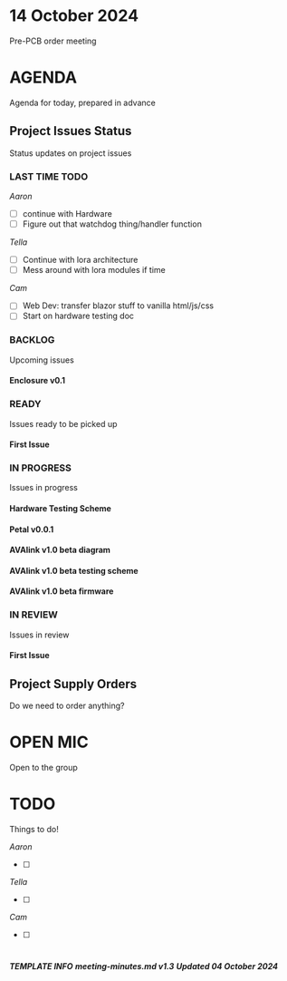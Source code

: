 # 14 October 2024

Pre-PCB order meeting

# AGENDA

Agenda for today, prepared in advance

## Project Issues Status

Status updates on project issues

### LAST TIME TODO

_Aaron_
- [ ] continue with Hardware
- [ ] Figure out that watchdog thing/handler function

_Tella_
- [ ] Continue with lora architecture
- [ ] Mess around with lora modules if time

_Cam_
- [ ] Web Dev: transfer blazor stuff to vanilla html/js/css
- [ ] Start on hardware testing doc

### BACKLOG

Upcoming issues

#### Enclosure v0.1



### READY

Issues ready to be picked up

#### First Issue

### IN PROGRESS

Issues in progress

#### Hardware Testing Scheme

#### Petal v0.0.1

#### AVAlink v1.0 beta diagram

#### AVAlink v1.0 beta testing scheme

#### AVAlink v1.0 beta firmware

### IN REVIEW

Issues in review

#### First Issue

## Project Supply Orders

Do we need to order anything?

# OPEN MIC

Open to the group

# TODO

Things to do!

_Aaron_

- [ ]

_Tella_

- [ ]

_Cam_

- [ ]

# 

***TEMPLATE INFO***
***meeting-minutes.md v1.3***
***Updated 04 October 2024***